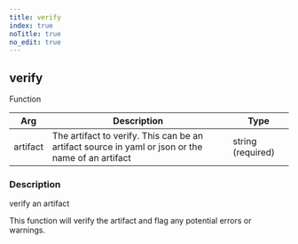 ```yaml
---
title: verify
index: true
noTitle: true
no_edit: true
---
```




<div class="vql_item"></div>


## verify
<span class='vql_type label label-warning pull-right page-header'>Function</span>



<div class="vqlargs"></div>

Arg | Description | Type
----|-------------|-----
artifact|The artifact to verify. This can be an artifact source in yaml or json or the name of an artifact|string (required)

### Description

verify an artifact

This function will verify the artifact and flag any potential errors or warnings.



